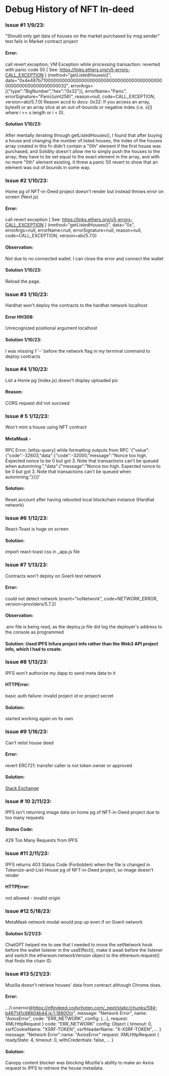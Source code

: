# Debug History of NFT In-deed

### Issue \#1 1/9/23:
"Should only get data of houses on the market purchased by msg.sender" test fails in Market contract 
project
#### Error: 
call revert exception; VM Exception while processing transaction: reverted with panic code 50 [ See: https://links.ethers.org/v5-errors-CALL_EXCEPTION ] (method="getListedHouses()", data="0x4e487b710000000000000000000000000000000000000000000000000000000000000032", errorArgs=[{"type":"BigNumber","hex":"0x32"}], errorName="Panic", errorSignature="Panic(uint256)", reason=null, code=CALL_EXCEPTION, version=abi/5.7.0)
Reason accd to docs: 0x32: If you access an array, bytesN or an array slice at an out-of-bounds or negative index (i.e. x[i] where i >= x.length or i < 0).
#### Solution 1/10/23: 
After mentally iterating through getListedHouses(), I found that after buying a house and changing the number of 
listed houses, the index of the houses array created in this fn didn't contain a "0th" element if the first house was 
purchased, and Solidity doesn't allow me to simply push the houses to the array; they have to be set equal to the exact 
element in the array, and with no more "0th" element existing, it threw a panic 50 revert to show that an element was out 
of bounds in some way.

### Issue \#2 1/10/23:
Home pg of NFT-in-Deed project doesn't render but instead throws error on screen (Next.js)
#### Error: 
call revert exception [ See: https://links.ethers.org/v5-errors-CALL_EXCEPTION ] (method="getListedHouses()", data="0x", errorArgs=null, errorName=null, errorSignature=null, reason=null, code=CALL_EXCEPTION, version=abi/5.7.0)
#### Observation: 
Not due to no connected wallet. I can close the error and connect the wallet
#### Solution 1/10/23: 
Reload the page.

### Issue \#3 1/10/23:
Hardhat won't deploy the contracts to the hardhat network localhost
#### Error HH308: 
Unrecognized positional argument localhost
#### Solution 1/10/23: 
I was missing 1 '-' before the network flag in my terminal command to deploy contracts

### Issue \#4 1/10/23:
List a Home pg (index.js) doesn't display uploaded pic
#### Reason: 
CORS request did not succeed

### Issue \# 5 1/12/23:
Won't mint a house using NFT contract
#### MetaMask - 
RPC Error: [ethjs-query] while formatting outputs from RPC '{"value":{"code":-32603,"data":{"code":-32000,"message":"Nonce too high. Expected nonce to be 0 but got 3. Note that transactions can't be queued when automining.","data":{"message":"Nonce too high. Expected nonce to be 0 but got 3. Note that transactions can't be queued when automining."}}}}' 
#### Solution: 
Reset account after having rebooted local blockchain instance (Hardhat network)

### Issue \#6 1/12/23:
React-Toast is huge on screen
#### Solution:
import react-toast css in _app.js file

### Issue \#7 1/13/23:
Contracts won't deploy on Goerli test network
#### Error: 
could not detect network (event="noNetwork", code=NETWORK_ERROR, version=providers/5.7.2)
#### Observation:
.env file is being read, as the deploy.js file did log the deployer's address to the console as programmed
#### Solution: Used IPFS Infura project info rather than the Web3 API project info, which I had to create.

### Issue \#8 1/13/23:
IPFS won't authorize my dapp to send meta data to it
#### HTTPError: 
basic auth failure: invalid project id or project secret
#### Solution: 
started working again on its own

### Issue \#9 1/16/23:
Can't relist house deed
#### Error:
revert ERC721: transfer caller is not token owner or approved
#### Solution:
[Stack Exchange](https://ethereum.stackexchange.com/questions/117944/why-do-i-keep-receiving-this-error-revert-erc721-transfer-caller-is-not-owner)

### Issue \# 10 2/11/23: 
IPFS isn't returning image data on home pg of NFT-in-Deed project due to too many requests
#### Status Code: 
429 Too Many Requests from IPFS

### Issue \#11 2/11/23: 
IPFS returns 403 Status Code (Forbidden) when the file is changed in Tokenize-and-List-House pg of 
NFT-in-Deed project, so image doesn't render
#### HTTPError: 
not allowed - invalid origin

### Issue \#12 5/18/23:
MetaMask network modal would pop up even if on Goerli network
#### Solution 5/21/23:
ChatGPT helped me to see that I needed to move the setNetwork hook before the wallet listener
in the useEffect(), make it await before the listener and switch the ethereum.networkVersion
object to the ethereum.request() that finds the chain ID.

### Issue \#13 5/21/23:
Mozilla doesn't retrieve houses' data from contract although Chrome does.
#### Error: 
.../l.onerror@https://nftindeed.codyrhoten.com/_next/static/chunks/594-b467141c68604b44.js:1:18800\n", message: "Network Error", name: "AxiosError", code: "ERR_NETWORK", config: {…}, request: XMLHttpRequest }
code: "ERR_NETWORK"
​config: Object { timeout: 0, xsrfCookieName: "XSRF-TOKEN", xsrfHeaderName: "X-XSRF-TOKEN", … }
​message: "Network Error"
​name: "AxiosError"
​request: XMLHttpRequest { readyState: 4, timeout: 0, withCredentials: false, … }
#### Solution:
Canopy content blocker was blocking Mozilla's ability to make an Axios request to IPFS to retrieve
the house metadata.